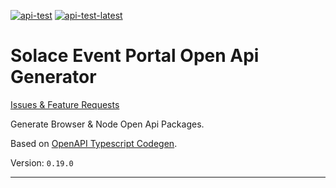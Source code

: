 [![api-test](https://github.com/SolaceLabs/ep-openapi-typescript/actions/workflows/api-test.yml/badge.svg)](https://github.com/SolaceLabs/ep-openapi-typescript/actions/workflows/api-test.yml)
[![api-test-latest](https://github.com/SolaceLabs/ep-openapi-typescript/actions/workflows/api-test-latest.yml/badge.svg)](https://github.com/SolaceLabs/ep-openapi-typescript/actions/workflows/api-test-latest.yml)

# Solace Event Portal Open Api Generator

[Issues & Feature Requests](https://github.com/SolaceLabs/ep-openapi-typescript/issues)

Generate Browser & Node Open Api Packages.

Based on [OpenAPI Typescript Codegen](https://github.com/ferdikoomen/openapi-typescript-codegen).

Version: `0.19.0`

---
